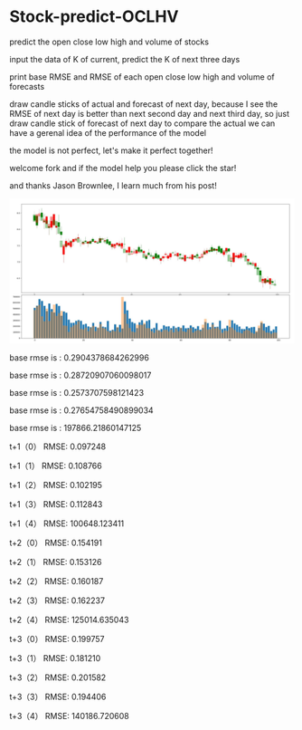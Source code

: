 # Stock-predict-OCLHV
predict the open close low high and volume of stocks

input the data of K of current, predict the K of next three days

print base RMSE and RMSE of each open close low high and volume of forecasts

draw candle sticks of actual and forecast of next day, because I see the RMSE of next day is better than next second day and next third day, so just draw candle stick of forecast of next day to compare the actual we can have a gerenal idea of the performance of the model

the model is not perfect, let's make it perfect together!

welcome fork and if the model help you please click the star!

and thanks Jason Brownlee, I learn much from his post!

![image](https://github.com/Dreamscape9999/Stock-predict-OCLHV/blob/master/candle%20stick%20compare.JPG)

base rmse is : 0.2904378684262996

base rmse is : 0.28720907060098017

base rmse is : 0.2573707598121423

base rmse is : 0.27654758490899034

base rmse is : 197866.21860147125

t+1（0） RMSE: 0.097248

t+1（1） RMSE: 0.108766

t+1（2） RMSE: 0.102195

t+1（3） RMSE: 0.112843

t+1（4） RMSE: 100648.123411

t+2（0） RMSE: 0.154191

t+2（1） RMSE: 0.153126

t+2（2） RMSE: 0.160187

t+2（3） RMSE: 0.162237

t+2（4） RMSE: 125014.635043

t+3（0） RMSE: 0.199757

t+3（1） RMSE: 0.181210

t+3（2） RMSE: 0.201582

t+3（3） RMSE: 0.194406

t+3（4） RMSE: 140186.720608
